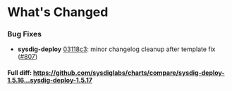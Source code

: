 # What's Changed

### Bug Fixes
- **sysdig-deploy** [03118c3](https://github.com/sysdiglabs/charts/commit/03118c31d2f18328f9db35623d2bde9a3306ce5e): minor changelog cleanup after template fix ([#807](https://github.com/sysdiglabs/charts/issues/807))

#### Full diff: https://github.com/sysdiglabs/charts/compare/sysdig-deploy-1.5.16...sysdig-deploy-1.5.17
